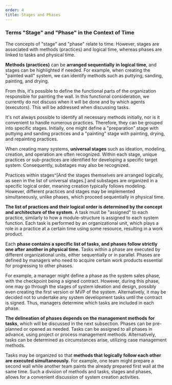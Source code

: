 ```yaml
---
order: 4
title: Stages and Phases
---
```


### Terms "Stage" and "Phase" in the Context of Time

The concepts of "stage" and "phase" relate to time. However, stages are associated with methods (practices) and logical time, whereas phases are linked to tasks and physical time.

**Methods (practices)** can be **arranged sequentially** **in logical time**, and stages can be highlighted if needed. For example, when creating the "painted wall" system, we can identify methods such as puttying, sanding, painting, and drying.

From this, it's possible to define the functional parts of the organization responsible for painting the wall. In this functional consideration, we currently do not discuss when it will be done and by which agents (executors). This will be addressed when discussing tasks.

It's not always possible to identify all necessary methods initially, nor is it convenient to handle numerous practices. Therefore, they can be grouped into specific stages. Initially, one might define a "preparation" stage with puttying and sanding practices and a "painting" stage with painting, drying, and repainting practices.

When creating many systems, **universal stages** such as ideation, modeling, creation, and operation are often recognized. Within each stage, unique practices or sub-practices are identified for developing a specific target system. Consequently, substages may also be recognized.

Practices within stages^[And the stages themselves are arranged logically, as seen in the list of universal stages.] and substages are organized in a specific logical order, meaning creation typically follows modeling. However, different practices and stages may be implemented simultaneously, unlike phases, which proceed sequentially in physical time.

**The list of practices and their logical order is determined by the concept and architecture of the system.** A task must be "assigned" to each practice, similarly to how a module-structure is assigned to each system function. Each task is performed by an organizational unit, which plays a role in a practice at a certain time using some resource, resulting in a work product.

Each **phase contains a specific list of tasks, and phases follow strictly one after another in physical time.** Tasks within a phase are executed by different organizational units, either sequentially or in parallel. Phases are defined by managers who need to acquire certain work products essential for progressing to other phases.

For example, a manager might define a phase as the system sales phase, with the checkpoint being a signed contract. However, during this phase, one may go through the stages of system ideation and design, possibly even creating the first version or MVP of the system. Alternatively, it may be decided not to undertake any system development tasks until the contract is signed. Thus, managers determine which tasks are included in each phase.

**The delineation of phases depends on** **the management methods** **for tasks**, which will be discussed in the next subsection. Phases can be pre-planned or opened as needed. Tasks can be assigned to all phases in advance, using project or process management methods. Alternatively, tasks can be determined as circumstances arise, utilizing case management methods.

Tasks may be organized so that **methods that logically follow each other** **are executed simultaneously.** For example, one team might prepare a second wall while another team paints the already prepared first wall at the same time. Such a division of methods and tasks, stages and phases, allows for a convenient discussion of system creation activities.